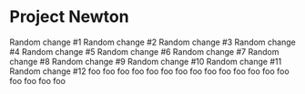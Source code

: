 # Project Newton

Random change #1
Random change #2
Random change #3
Random change #4
Random change #5
Random change #6
Random change #7
Random change #8
Random change #9
Random change #10
Random change #11
Random change #12
foo
foo
foo
foo
foo
foo
foo
foo
foo
foo
foo
foo
foo
foo
foo
foo
foo
foo
